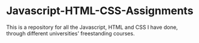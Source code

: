 # Javascript-HTML-CSS-Assignments
This is a repository for all the Javascript, HTML and CSS I have done, through different universities' freestanding courses.
